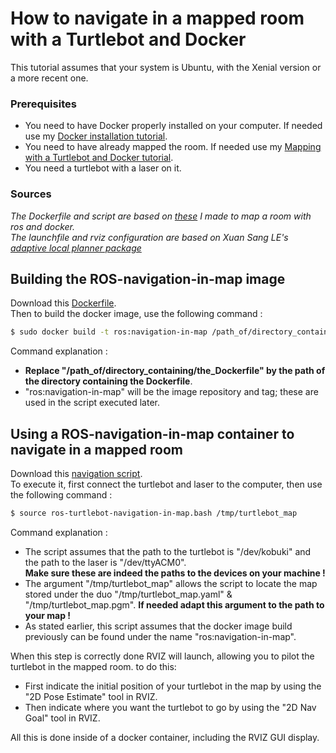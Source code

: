 # How to navigate in a mapped room with a Turtlebot and Docker
This tutorial assumes that your system is Ubuntu, with the Xenial version or a more recent one.  

### Prerequisites
- You need to have Docker properly installed on your computer. If needed use my [Docker installation tutorial](https://github.com/CARMinesDouai/PhaROS2/tree/master/Docker%20Installation).
- You need to have already mapped the room. If needed use my [Mapping with a Turtlebot and Docker tutorial](https://github.com/CARMinesDouai/PhaROS2/tree/master/ROS-Mapping).
- You need a turtlebot with a laser on it.
### Sources
*The Dockerfile and script are based on [these](https://github.com/CARMinesDouai/PhaROS2/tree/master/ROS-Mapping/IsolatedOption) I made to map a room with ros and docker.    
The launchfile and rviz configuration are based on Xuan Sang LE's [adaptive local planner package](https://github.com/lxsang/ROS-packages/tree/master/adaptive_local_planner)*

## Building the ROS-navigation-in-map image
Download this [Dockerfile](https://github.com/CARMinesDouai/PhaROS2/blob/master/ROS-Navigation/Dockerfile).  
Then to build the docker image, use the following command :
```bash
$ sudo docker build -t ros:navigation-in-map /path_of/directory_containing/the_Dockerfile
```
Command explanation :
- **Replace "/path_of/directory_containing/the_Dockerfile" by the path of the directory containing the Dockerfile**.
- "ros:navigation-in-map" will be the image repository and tag; these are used in the script executed later.

## Using a ROS-navigation-in-map container to navigate in a mapped room
Download this [navigation script](https://github.com/CARMinesDouai/PhaROS2/blob/master/ROS-Navigation/ros-turtlebot-navigation-in-map.bash).   
To execute it, first connect the turtlebot and laser to the computer, then use the following command :
```bash
$ source ros-turtlebot-navigation-in-map.bash /tmp/turtlebot_map
```
Command explanation :
- The script assumes that the path to the turtlebot is "/dev/kobuki" and the path to the laser is "/dev/ttyACM0".   
**Make sure these are indeed the paths to the devices on your machine !**
- The argument "/tmp/turtlebot_map" allows the script to locate the map stored under the duo "/tmp/turtlebot_map.yaml" & "/tmp/turtlebot_map.pgm". **If needed adapt this argument to the path to your map !**
- As stated earlier, this script assumes that the docker image build previously can be found under the name "ros:navigation-in-map".  

When this step is correctly done RVIZ will launch, allowing you to pilot the turtlebot in the mapped room. to do this:    
- First indicate the initial position of your turtlebot in the map by using the "2D Pose Estimate" tool in RVIZ.
- Then indicate where you want the turtlebot to go by using the "2D Nav Goal" tool in RVIZ.    

All this is done inside of a docker container, including the RVIZ GUI display.

